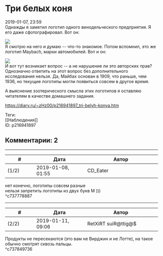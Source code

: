 Три белых коня
==============

  
2019-01-07, 23:59  
 Однажды я заметил логотип одного винодельческого предприятия. Я его даже сфотографировал. Вот он:   
   
   [![](https://i.imgur.com/pXq5Ojhl.jpg)](https://i.imgur.com/pXq5Ojh.jpg)     
 Я смотрю на него и думаю -- что-то знакомое. Потом вспомнил, это же логотип Maybach, марки автомобилей. Вот и он:   
   
   [![](https://i.imgur.com/jXC4kgbl.jpg)](https://i.imgur.com/jXC4kgb.jpg)     
 И вот тут возникает вопрос -- а не нарушение ли это авторских прав? Однозначно ответить на этот вопрос без дополнительного исследования нельзя. Да, Майбах основан в 1909, что раньше, чем 1936, но текущие логотипы могли появиться совсем в другое время.   
   
 А выяснение эзотерического смысла этих логотипов я оставляю читателям в качестве домашнего задания.   
  
<https://diary.ru/~zHz00/p216941897_tri-belyh-konya.htm>  
  
Теги:  
[[Наблюдения]]  
ID: p216941897  


Комментарии: 2
--------------

  


---



|         #         |              Дата              |                     Автор                     |           ID           |
| --- | --- | --- | --- |
| (1/2) | 2019-01-08, 01:55 | CD\_Eater | c737778887 |

  
 нет конечно, логотипы совсем разные   
 нельзя запретить логотипы из двух букв М )))   
 ^c737778887

---



|         #         |              Дата              |                     Автор                     |           ID           |
| --- | --- | --- | --- |
| (2/2) | 2019-01-11, 09:06 | RetXiRT suiR@ttig@$ | c737849736 |

  
  Продукты не пересекаются (это вам не Вирджин и не Лотте), на такое обычно смотрят сквозь пальцы.    
 ^c737849736